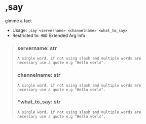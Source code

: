 # ,say
gimme a fact<br/>
 - Usage: `,say <servername> <channelname> <what_to_say>`
 - Restricted to: `MOD`
Extended Arg Info
> ### servername: str
> ```
> A single word, if not using slash and multiple words are necessary use a quote e.g "Hello world".
> ```
> ### channelname: str
> ```
> A single word, if not using slash and multiple words are necessary use a quote e.g "Hello world".
> ```
> ### *what_to_say: str
> ```
> A single word, if not using slash and multiple words are necessary use a quote e.g "Hello world".
> ```
